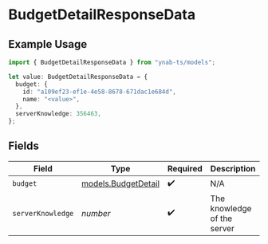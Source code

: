 # BudgetDetailResponseData

## Example Usage

```typescript
import { BudgetDetailResponseData } from "ynab-ts/models";

let value: BudgetDetailResponseData = {
  budget: {
    id: "a109ef23-ef1e-4e58-8678-671dac1e684d",
    name: "<value>",
  },
  serverKnowledge: 356463,
};
```

## Fields

| Field                                            | Type                                             | Required                                         | Description                                      |
| ------------------------------------------------ | ------------------------------------------------ | ------------------------------------------------ | ------------------------------------------------ |
| `budget`                                         | [models.BudgetDetail](../models/budgetdetail.md) | :heavy_check_mark:                               | N/A                                              |
| `serverKnowledge`                                | *number*                                         | :heavy_check_mark:                               | The knowledge of the server                      |